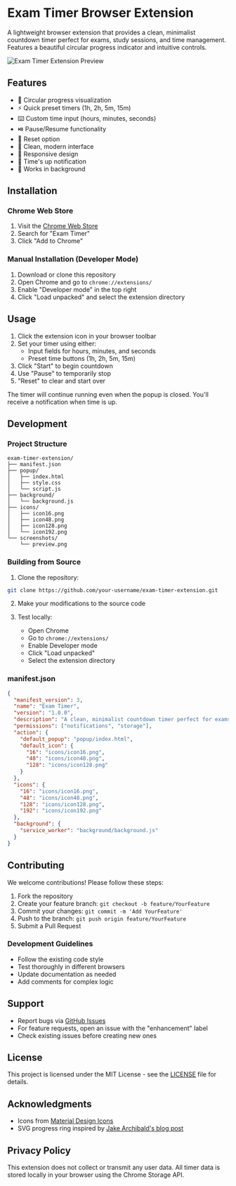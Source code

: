 # Exam Timer Browser Extension

A lightweight browser extension that provides a clean, minimalist countdown timer perfect for exams, study sessions, and time management. Features a beautiful circular progress indicator and intuitive controls.

![Exam Timer Extension Preview](/screenshots/preview.png)

## Features

- 🎯 Circular progress visualization
- ⚡ Quick preset timers (1h, 2h, 5m, 15m)
- ⌨️ Custom time input (hours, minutes, seconds)
- ⏯️ Pause/Resume functionality
- 🔄 Reset option
- 🎨 Clean, modern interface
- 📱 Responsive design
- 🔔 Time's up notification
- 🌙 Works in background

## Installation

### Chrome Web Store
1. Visit the [Chrome Web Store](https://chrome.google.com/webstore)
2. Search for "Exam Timer"
3. Click "Add to Chrome"

### Manual Installation (Developer Mode)
1. Download or clone this repository
2. Open Chrome and go to `chrome://extensions/`
3. Enable "Developer mode" in the top right
4. Click "Load unpacked" and select the extension directory

## Usage

1. Click the extension icon in your browser toolbar
2. Set your timer using either:
   - Input fields for hours, minutes, and seconds
   - Preset time buttons (1h, 2h, 5m, 15m)
3. Click "Start" to begin countdown
4. Use "Pause" to temporarily stop
5. "Reset" to clear and start over

The timer will continue running even when the popup is closed. You'll receive a notification when time is up.

## Development

### Project Structure
```
exam-timer-extension/
├── manifest.json
├── popup/
│   ├── index.html
│   ├── style.css
│   └── script.js
├── background/
│   └── background.js
├── icons/
│   ├── icon16.png
│   ├── icon48.png
│   ├── icon128.png
│   └── icon192.png
└── screenshots/
    └── preview.png
```

### Building from Source
1. Clone the repository:
```bash
git clone https://github.com/your-username/exam-timer-extension.git
```

2. Make your modifications to the source code

3. Test locally:
   - Open Chrome
   - Go to `chrome://extensions/`
   - Enable Developer mode
   - Click "Load unpacked"
   - Select the extension directory

### manifest.json
```json
{
  "manifest_version": 3,
  "name": "Exam Timer",
  "version": "1.0.0",
  "description": "A clean, minimalist countdown timer perfect for exams and study sessions",
  "permissions": ["notifications", "storage"],
  "action": {
    "default_popup": "popup/index.html",
    "default_icon": {
      "16": "icons/icon16.png",
      "48": "icons/icon48.png",
      "128": "icons/icon128.png"
    }
  },
  "icons": {
    "16": "icons/icon16.png",
    "48": "icons/icon48.png",
    "128": "icons/icon128.png",
    "192": "icons/icon192.png"
  },
  "background": {
    "service_worker": "background/background.js"
  }
}
```

## Contributing

We welcome contributions! Please follow these steps:

1. Fork the repository
2. Create your feature branch: `git checkout -b feature/YourFeature`
3. Commit your changes: `git commit -m 'Add YourFeature'`
4. Push to the branch: `git push origin feature/YourFeature`
5. Submit a Pull Request

### Development Guidelines
- Follow the existing code style
- Test thoroughly in different browsers
- Update documentation as needed
- Add comments for complex logic

## Support

- Report bugs via [GitHub Issues](https://github.com/your-username/exam-timer-extension/issues)
- For feature requests, open an issue with the "enhancement" label
- Check existing issues before creating new ones

## License

This project is licensed under the MIT License - see the [LICENSE](LICENSE) file for details.

## Acknowledgments

- Icons from [Material Design Icons](https://material.io/icons/)
- SVG progress ring inspired by [Jake Archibald's blog post](https://jakearchibald.com/2013/animated-line-drawing-svg/)

## Privacy Policy

This extension does not collect or transmit any user data. All timer data is stored locally in your browser using the Chrome Storage API.
